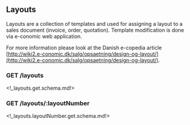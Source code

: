 ## Layouts

Layouts are a collection of templates and used for assigning a layout to a sales document (invoice, order, quotation).
Template modification is done via e-conomic web application.

For more information please look at the Danish e-copedia article [http://wiki2.e-conomic.dk/salg/opsaetning/design-og-layout/](http://wiki2.e-conomic.dk/salg/opsaetning/design-og-layout/).

### <span class='get'>GET</span> /layouts

<!_layouts.get.schema.md!>

### <span class='get'>GET</span> /layouts/:layoutNumber

<!_layouts.layoutNumber.get.schema.md!>